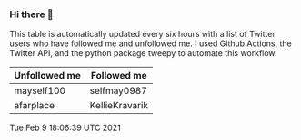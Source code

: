 ### Hi there 👋

This table is automatically updated every six hours with a list of Twitter users who have followed me and unfollowed me. I used Github Actions, the Twitter API, and the python package tweepy to automate this workflow.

| Unfollowed me |  Followed me |
| --- | --- |
|mayself100|selfmay0987|
|afarplace|KellieKravarik|
Tue Feb  9 18:06:39 UTC 2021
